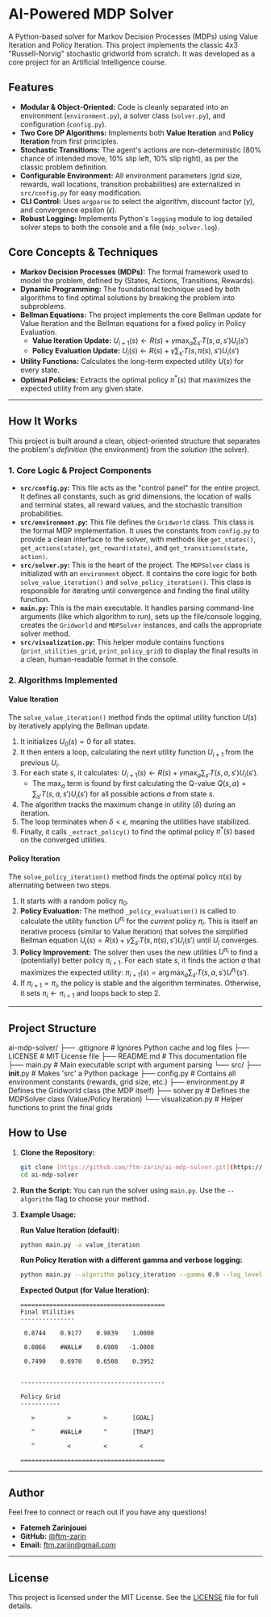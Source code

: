 # AI-Powered MDP Solver

A Python-based solver for Markov Decision Processes (MDPs) using Value Iteration and Policy Iteration. This project implements the classic 4x3 "Russell-Norvig" stochastic gridworld from scratch. It was developed as a core project for an Artificial Intelligence course.

## Features

* **Modular & Object-Oriented:** Code is cleanly separated into an environment (`environment.py`), a solver class (`solver.py`), and configuration (`config.py`).
* **Two Core DP Algorithms:** Implements both **Value Iteration** and **Policy Iteration** from first principles.
* **Stochastic Transitions:** The agent's actions are non-deterministic (80% chance of intended move, 10% slip left, 10% slip right), as per the classic problem definition.
* **Configurable Environment:** All environment parameters (grid size, rewards, wall locations, transition probabilities) are externalized in `src/config.py` for easy modification.
* **CLI Control:** Uses `argparse` to select the algorithm, discount factor ($\gamma$), and convergence epsilon ($\epsilon$).
* **Robust Logging:** Implements Python's `logging` module to log detailed solver steps to both the console and a file (`mdp_solver.log`).

## Core Concepts & Techniques

* **Markov Decision Processes (MDPs):** The formal framework used to model the problem, defined by (States, Actions, Transitions, Rewards).
* **Dynamic Programming:** The foundational technique used by both algorithms to find optimal solutions by breaking the problem into subproblems.
* **Bellman Equations:** The project implements the core Bellman update for Value Iteration and the Bellman equations for a fixed policy in Policy Evaluation.
    * **Value Iteration Update:** $U_{i+1}(s) \leftarrow R(s) + \gamma \max_{a} \sum_{s'} T(s, a, s') U_i(s')$
    * **Policy Evaluation Update:** $U_i(s) \leftarrow R(s) + \gamma \sum_{s'} T(s, \pi(s), s') U_i(s')$
* **Utility Functions:** Calculates the long-term expected utility $U(s)$ for every state.
* **Optimal Policies:** Extracts the optimal policy $\pi^*(s)$ that maximizes the expected utility from any given state.

---

## How It Works

This project is built around a clean, object-oriented structure that separates the problem's *definition* (the environment) from the *solution* (the solver).

### 1. Core Logic & Project Components

* **`src/config.py`:** This file acts as the "control panel" for the entire project. It defines all constants, such as grid dimensions, the location of walls and terminal states, all reward values, and the stochastic transition probabilities.
* **`src/environment.py`:** This file defines the `Gridworld` class. This class is the formal MDP implementation. It uses the constants from `config.py` to provide a clean interface to the solver, with methods like `get_states()`, `get_actions(state)`, `get_reward(state)`, and `get_transitions(state, action)`.
* **`src/solver.py`:** This is the heart of the project. The `MDPSolver` class is initialized with an `environment` object. It contains the core logic for both `solve_value_iteration()` and `solve_policy_iteration()`. This class is responsible for iterating until convergence and finding the final utility function.
* **`main.py`:** This is the main executable. It handles parsing command-line arguments (like which algorithm to run), sets up the file/console logging, creates the `Gridworld` and `MDPSolver` instances, and calls the appropriate solver method.
* **`src/visualization.py`:** This helper module contains functions (`print_utilities_grid`, `print_policy_grid`) to display the final results in a clean, human-readable format in the console.

### 2. Algorithms Implemented

#### Value Iteration
The `solve_value_iteration()` method finds the optimal utility function $U(s)$ by iteratively applying the Bellman update.

1.  It initializes $U_0(s) = 0$ for all states.
2.  It then enters a loop, calculating the next utility function $U_{i+1}$ from the previous $U_i$.
3.  For each state $s$, it calculates: $U_{i+1}(s) \leftarrow R(s) + \gamma \max_{a} \sum_{s'} T(s, a, s') U_i(s')$.
    * The $\max_{a}$ term is found by first calculating the Q-value $Q(s, a) = \sum_{s'} T(s, a, s') U_i(s')$ for all possible actions $a$ from state $s$.
4.  The algorithm tracks the maximum change in utility ($\delta$) during an iteration.
5.  The loop terminates when $\delta < \epsilon$, meaning the utilities have stabilized.
6.  Finally, it calls `_extract_policy()` to find the optimal policy $\pi^*(s)$ based on the converged utilities.

#### Policy Iteration
The `solve_policy_iteration()` method finds the optimal policy $\pi(s)$ by alternating between two steps.

1.  It starts with a random policy $\pi_0$.
2.  **Policy Evaluation:** The method `_policy_evaluation()` is called to calculate the utility function $U^{\pi_i}$ for the *current* policy $\pi_i$. This is itself an iterative process (similar to Value Iteration) that solves the simplified Bellman equation $U_i(s) = R(s) + \gamma \sum_{s'} T(s, \pi(s), s') U_i(s')$ until $U_i$ converges.
3.  **Policy Improvement:** The solver then uses the new utilities $U^{\pi_i}$ to find a (potentially) better policy $\pi_{i+1}$. For each state $s$, it finds the action $a$ that maximizes the expected utility: $\pi_{i+1}(s) = \arg\max_{a} \sum_{s'} T(s, a, s') U^{\pi_i}(s')$.
4.  If $\pi_{i+1} = \pi_i$, the policy is stable and the algorithm terminates. Otherwise, it sets $\pi_i \leftarrow \pi_{i+1}$ and loops back to step 2.

---

## Project Structure

ai-mdp-solver/
├── .gitignore         # Ignores Python cache and log files
├── LICENSE            # MIT License file
├── README.md          # This documentation file
├── main.py            # Main executable script with argument parsing
└── src/
    ├── __init__.py    # Makes 'src' a Python package
    ├── config.py      # Contains all environment constants (rewards, grid size, etc.)
    ├── environment.py # Defines the Gridworld class (the MDP itself)
    ├── solver.py      # Defines the MDPSolver class (Value/Policy Iteration)
    └── visualization.py # Helper functions to print the final grids

## How to Use

1.  **Clone the Repository:**
    ```bash
    git clone [https://github.com/ftm-zarin/ai-mdp-solver.git](https://github.com/ftm-zarin/ai-mdp-solver.git)
    cd ai-mdp-solver
    ```

2.  **Run the Script:**
    You can run the solver using `main.py`. Use the `--algorithm` flag to choose your method.

3.  **Example Usage:**

    **Run Value Iteration (default):**
    ```bash
    python main.py -a value_iteration
    ```

    **Run Policy Iteration with a different gamma and verbose logging:**
    ```bash
    python main.py --algorithm policy_iteration --gamma 0.9 --log_level DEBUG
    ```

    **Expected Output (for Value Iteration):**
    ```
    ========================================
    Final Utilities
    ---------------

     0.8744    0.9177    0.9839    1.0000

     0.8066    #WALL#    0.6908   -1.0000

     0.7490    0.6970    0.6508    0.3952


    ----------------------------------------

    Policy Grid
    -----------

       >         >         >       [GOAL]

       ^       #WALL#      ^       [TRAP]

       ^         <         <         <

    ========================================
    ```

---

## Author

Feel free to connect or reach out if you have any questions!

* **Fatemeh Zarinjouei**
* **GitHub:** [@ftm-zarin](https://github.com/ftm-zarin)
* **Email:** [ftm.zariin@gmail.com](mailto:ftm.zariin@gmail.com)

---

## License

This project is licensed under the MIT License. See the [LICENSE](LICENSE) file for full details.
